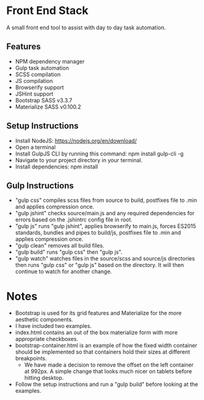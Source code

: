 # Front End Stack
A small front end tool to assist with day to day task automation.

## Features
- NPM dependency manager
- Gulp task automation
- SCSS compilation
- JS compilation
- Browserify support
- JSHint support
- Bootstrap SASS v3.3.7
- Materialize SASS v0.100.2

## Setup Instructions
- Install NodeJS: https://nodejs.org/en/download/
- Open a terminal
- Install GulpJS CLI by running this command: npm install gulp-cli -g
- Navigate to your project directory in your terminal.
- Install dependencies: npm install

## Gulp Instructions
- "gulp css" compiles scss files from source to build, postfixes file to .min and applies compression once. 
- "gulp jshint" checks source/main.js and any required dependencies for errors based on the .jshintrc config file in root. 
- "gulp js" runs "gulp jshint", applies browserify to main.js, forces ES2015 standards, bundles and pipes to build/js, postfixes file to .min and applies compression once.
- "gulp clean" removes all build files.
- "gulp build" runs "gulp css" then "gulp js".
- "gulp watch" watches files in the source/scss and source/js directories then runs "gulp css" or "gulp js" based on the directory. It will then continue to watch for another change.

# Notes
- Bootstrap is used for its grid features and Materialize for the more aesthetic components.
- I have included two examples.
- index.html contains an out of the box materialize form with more appropriate checkboxes.
- bootstrap-container.html is an example of how the fixed width container should be implemented so that containers hold their sizes at different breakpoints.
  - We have made a decision to remove the offset on the left container at 992px. A simple change that looks much nicer on tablets before hitting desktop.
- Follow the setup instructions and run a "gulp build" before looking at the examples.